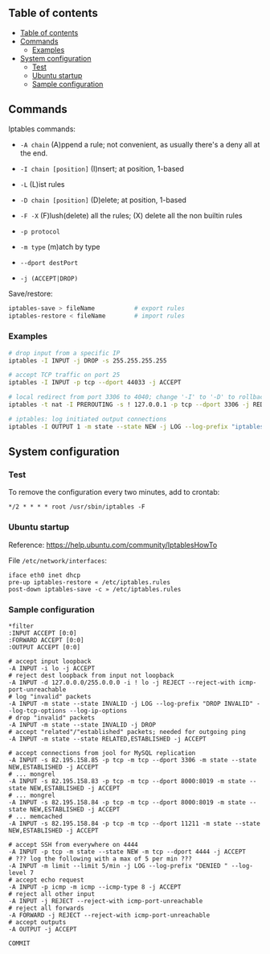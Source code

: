 ## Table of contents

- [Table of contents](#table-of-contents)
- [Commands](#commands)
  - [Examples](#examples)
- [System configuration](#system-configuration)
  - [Test](#test)
  - [Ubuntu startup](#ubuntu-startup)
  - [Sample configuration](#sample-configuration)

## Commands

Iptables commands:

- `-A chain`             (A)ppend a rule; not convenient, as usually there's a deny all at the end.
- `-I chain [position]`  (I)nsert; at position, 1-based
- `-L`                   (L)ist rules
- `-D chain [position]`  (D)elete; at position, 1-based

- `-F -X`                (F)lush(delete) all the rules; (X) delete all the non builtin rules

- `-p protocol`
- `-m type`              (m)atch by type

- `--dport destPort`
- `-j (ACCEPT|DROP)`

Save/restore:

```sh
iptables-save > fileName           # export rules
iptables-restore < fileName        # import rules
```

### Examples

```sh
# drop input from a specific IP
iptables -I INPUT -j DROP -s 255.255.255.255

# accept TCP traffic on port 25
iptables -I INPUT -p tcp --dport 44033 -j ACCEPT

# local redirect from port 3306 to 4040; change '-I' to '-D' to rollback the change
iptables -t nat -I PREROUTING -s ! 127.0.0.1 -p tcp --dport 3306 -j REDIRECT --to-ports 4040

# iptables: log initiated output connections
iptables -I OUTPUT 1 -m state --state NEW -j LOG --log-prefix "iptables: output: "
```

## System configuration

### Test

To remove the configuration every two minutes, add to crontab:

```cron
*/2 * * * * root /usr/sbin/iptables -F
```

### Ubuntu startup

Reference: https://help.ubuntu.com/community/IptablesHowTo

File `/etc/network/interfaces`:

```
iface eth0 inet dhcp
pre-up iptables-restore « /etc/iptables.rules
post-down iptables-save -c » /etc/iptables.rules
```

### Sample configuration

```
*filter
:INPUT ACCEPT [0:0]
:FORWARD ACCEPT [0:0]
:OUTPUT ACCEPT [0:0]

# accept input loopback
-A INPUT -i lo -j ACCEPT
# reject dest loopback from input not loopback
-A INPUT -d 127.0.0.0/255.0.0.0 -i ! lo -j REJECT --reject-with icmp-port-unreachable
# log "invalid" packets
-A INPUT -m state --state INVALID -j LOG --log-prefix "DROP INVALID" --log-tcp-options --log-ip-options
# drop "invalid" packets
-A INPUT -m state --state INVALID -j DROP
# accept "related"/"established" packets; needed for outgoing ping
-A INPUT -m state --state RELATED,ESTABLISHED -j ACCEPT

# accept connections from jool for MySQL replication
-A INPUT -s 82.195.158.85 -p tcp -m tcp --dport 3306 -m state --state NEW,ESTABLISHED -j ACCEPT
# ... mongrel
-A INPUT -s 82.195.158.83 -p tcp -m tcp --dport 8000:8019 -m state --state NEW,ESTABLISHED -j ACCEPT
# ... mongrel
-A INPUT -s 82.195.158.84 -p tcp -m tcp --dport 8000:8019 -m state --state NEW,ESTABLISHED -j ACCEPT
# ... memcached
-A INPUT -s 82.195.158.84 -p tcp -m tcp --dport 11211 -m state --state NEW,ESTABLISHED -j ACCEPT

# accept SSH from everywhere on 4444
-A INPUT -p tcp -m state --state NEW -m tcp --dport 4444 -j ACCEPT
# ??? log the following with a max of 5 per min ???
-A INPUT -m limit --limit 5/min -j LOG --log-prefix "DENIED " --log-level 7
# accept echo request
-A INPUT -p icmp -m icmp --icmp-type 8 -j ACCEPT
# reject all other input
-A INPUT -j REJECT --reject-with icmp-port-unreachable
# reject all forwards
-A FORWARD -j REJECT --reject-with icmp-port-unreachable
# accept outputs
-A OUTPUT -j ACCEPT

COMMIT
```
